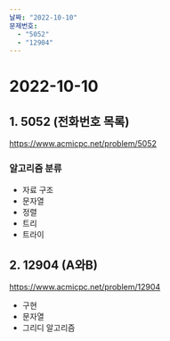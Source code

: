 ```yaml
---
날짜: "2022-10-10"
문제번호:
  - "5052"
  - "12904"
---
```


# 2022-10-10

## 1. 5052 (전화번호 목록)
https://www.acmicpc.net/problem/5052

### 알고리즘 분류
- 자료 구조
- 문자열
- 정렬
- 트리
- 트라이

## 2. 12904 (A와B) 
https://www.acmicpc.net/problem/12904

- 구현
- 문자열
- 그리디 알고리즘

